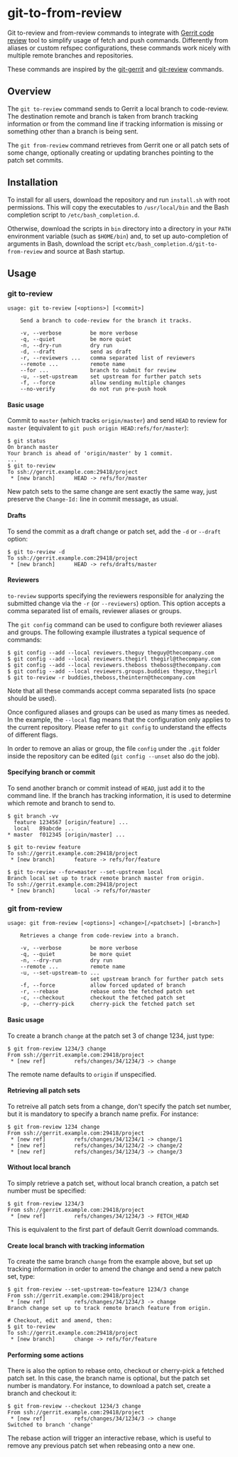 # git-to-from-review

Git to-review and from-review commands to integrate with
[Gerrit code review](https://www.gerritcodereview.com/) tool to simplify usage
of fetch and push commands. Differently from aliases or custom refspec
configurations, these commands work nicely with multiple remote branches
and repositories.

These commands are inspired by the
[git-gerrit](https://github.com/gnustavo/git-gerrit) and
[git-review](https://github.com/openstack-infra/git-review) commands.

## Overview

The `git to-review` command sends to Gerrit a local branch to code-review. The
destination remote and branch is taken from branch tracking information or from
the command line if tracking information is missing or something other than a
branch is being sent.

The `git from-review` command retrieves from Gerrit one or all patch sets of
some change, optionally creating or updating branches pointing to the patch set
commits.

## Installation

To install for all users, download the repository and run `install.sh` with
root permissions. This will copy the executables to `/usr/local/bin` and the
Bash completion script to `/etc/bash_completion.d`.

Otherwise, download the scripts in `bin` directory into a directory in your
`PATH` environment variable (such as `$HOME/bin`) and, to set up
auto-completion of arguments in Bash, download the script
`etc/bash_completion.d/git-to-from-review` and source at Bash startup.

## Usage

### git to-review

    usage: git to-review [<options>] [<commit>]

        Send a branch to code-review for the branch it tracks.

        -v, --verbose         be more verbose
        -q, --quiet           be more quiet
        -n, --dry-run         dry run
        -d, --draft           send as draft
        -r, --reviewers ...   comma separated list of reviewers
        --remote ...          remote name
        --for ...             branch to submit for review
        -u, --set-upstream    set upstream for further patch sets
        -f, --force           allow sending multiple changes
        --no-verify           do not run pre-push hook

#### Basic usage

Commit to `master` (which tracks `origin/master`) and send `HEAD` to review for
`master` (equivalent to `git push origin HEAD:refs/for/master`):

    $ git status
    On branch master
    Your branch is ahead of 'origin/master' by 1 commit.
    ...
    $ git to-review
    To ssh://gerrit.example.com:29418/project
     * [new branch]      HEAD -> refs/for/master

New patch sets to the same change are sent exactly the same way, just preserve
the `Change-Id:` line in commit message, as usual.

#### Drafts

To send the commit as a draft change or patch set, add the `-d` or `--draft`
option:

    $ git to-review -d
    To ssh://gerrit.example.com:29418/project
     * [new branch]      HEAD -> refs/drafts/master

#### Reviewers

`to-review` supports specifying the reviewers responsible for analyzing the
submitted change via the `-r` (or `--reviewers`) option.
This option accepts a comma separated list of emails, reviewer aliases or
groups.

The `git config` command can be used to configure both reviewer aliases and
groups. The following example illustrates a typical sequence of commands:

    $ git config --add --local reviewers.theguy theguy@thecompany.com
    $ git config --add --local reviewers.thegirl thegirl@thecompany.com
    $ git config --add --local reviewers.theboss theboss@thecompany.com
    $ git config --add --local reviewers.groups.buddies theguy,thegirl
    $ git to-review -r buddies,theboss,theintern@thecompany.com

Note that all these commands accept comma separated lists (no space should be
used).

Once configured aliases and groups can be used as many times as needed.
In the example, the `--local` flag means that the configuration only applies to
the current repository. Please refer to `git config` to understand the effects
of different flags.

In order to remove an alias or group, the file `config` under the `.git` folder
inside the repository can be edited (`git config --unset` also do the job).

#### Specifying branch or commit

To send another branch or commit instead of `HEAD`, just add it to the command
line. If the branch has tracking information, it is used to determine which
remote and branch to send to.

    $ git branch -vv
      feature 1234567 [origin/feature] ...
      local   89abcde ...
    * master  f012345 [origin/master] ...

    $ git to-review feature
    To ssh://gerrit.example.com:29418/project
     * [new branch]      feature -> refs/for/feature

    $ git to-review --for=master --set-upstream local
    Branch local set up to track remote branch master from origin.
    To ssh://gerrit.example.com:29418/project
     * [new branch]      local -> refs/for/master

### git from-review

    usage: git from-review [<options>] <change>[/<patchset>] [<branch>]

        Retrieves a change from code-review into a branch.

        -v, --verbose         be more verbose
        -q, --quiet           be more quiet
        -n, --dry-run         dry run
        --remote ...          remote name
        -u, --set-upstream-to ...
                              set upstream branch for further patch sets
        -f, --force           allow forced updated of branch
        -r, --rebase          rebase onto the fetched patch set
        -c, --checkout        checkout the fetched patch set
        -p, --cherry-pick     cherry-pick the fetched patch set

#### Basic usage

To create a branch `change` at the patch set 3 of change 1234, just type:

    $ git from-review 1234/3 change
    From ssh://gerrit.example.com:29418/project
     * [new ref]         refs/changes/34/1234/3 -> change

The remote name defaults to `origin` if unspecified.

#### Retrieving all patch sets

To retreive all patch sets from a change, don't specify the patch set number,
but it is mandatory to specify a branch name prefix. For instance:

    $ git from-review 1234 change
    From ssh://gerrit.example.com:29418/project
     * [new ref]         refs/changes/34/1234/1 -> change/1
     * [new ref]         refs/changes/34/1234/2 -> change/2
     * [new ref]         refs/changes/34/1234/3 -> change/3

#### Without local branch

To simply retrieve a patch set, without local branch creation, a patch set
number must be specified:

    $ git from-review 1234/3
    From ssh://gerrit.example.com:29418/project
     * [new ref]         refs/changes/34/1234/3 -> FETCH_HEAD

This is equivalent to the first part of default Gerrit download commands.

#### Create local branch with tracking information

To create the same branch `change` from the example above, but set up tracking
information in order to amend the change and send a new patch set, type:

    $ git from-review --set-upstream-to=feature 1234/3 change
    From ssh://gerrit.example.com:29418/project
     * [new ref]         refs/changes/34/1234/3 -> change
    Branch change set up to track remote branch feature from origin.

    # Checkout, edit and amend, then:
    $ git to-review
    To ssh://gerrit.example.com:29418/project
     * [new branch]      change -> refs/for/feature

#### Performing some actions

There is also the option to rebase onto, checkout or cherry-pick a fetched
patch set. In this case, the branch name is optional, but the patch set number
is mandatory. For instance, to download a patch set, create a branch and
checkout it:

    $ git from-review --checkout 1234/3 change
    From ssh://gerrit.example.com:29418/project
     * [new ref]         refs/changes/34/1234/3 -> change
    Switched to branch 'change'

The rebase action will trigger an interactive rebase, which is useful to remove
any previous patch set when rebeasing onto a new one.
